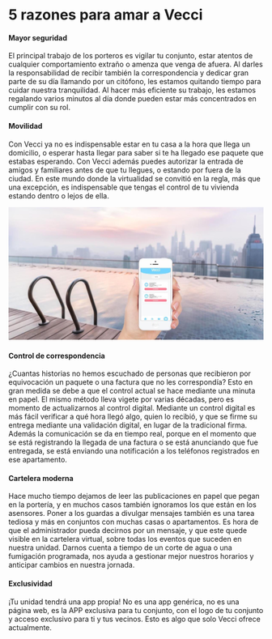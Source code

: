 <meta name="date" content="2021-1-29" />
<meta name="author" content="Camilo Ortegón" />
<meta name="pp" content="https://avatars.githubusercontent.com/u/6712411?v=4" />
<meta name="language" content="es" />
<meta name="topic" content="Lifestyle" />

# 5 razones para amar a Vecci

#### Mayor seguridad

El principal trabajo de los porteros es vigilar tu conjunto, estar atentos de cualquier comportamiento extraño o amenza que venga de afuera. Al darles la responsabilidad de recibir también la correspondencia y dedicar gran parte de su día llamando por un citófono, les estamos quitando tiempo para cuidar nuestra tranquilidad. Al hacer más eficiente su trabajo, les estamos regalando varios minutos al día donde pueden estar más concentrados en cumplir con su rol.

#### Movilidad

Con Vecci ya no es indispensable estar en tu casa a la hora que llega un domicilio, o esperar hasta llegar para saber si te ha llegado ese paquete que estabas esperando. Con Vecci además puedes autorizar la entrada de amigos y familiares antes de que tu llegues, o estando por fuera de la ciudad. En este mundo donde la virtualidad se convitió en la regla, más que una excepción, es indispensable que tengas el control de tu vivienda estando dentro o lejos de ella.

![60;;c](/assets/images/blog/pool-phone.jpg)

#### Control de correspondencia

¿Cuantas historias no hemos escuchado de personas que recibieron por equivocación un paquete o una factura que no les correspondía? Esto en gran medida se debe a que el control actual se hace mediante una minuta en papel. El mismo método lleva vigete por varias décadas, pero es momento de actualizarnos al control digital. Mediante un control digital es más fácil verificar a qué hora llegó algo, quien lo recibió, y que se firme su entrega mediante una validación digital, en lugar de la tradicional firma. Además la comunicación se da en tiempo real, porque en el momento que se está registrando la llegada de una factura o se está anunciando que fue entregada, se está enviando una notificación a los teléfonos registrados en ese apartamento.

#### Cartelera moderna

Hace mucho tiempo dejamos de leer las publicaciones en papel que pegan en la portería, y en muchos casos también ignoramos los que están en los asensores. Poner a los guardas a divulgar mensajes también es una tarea tediosa y más en conjuntos con muchas casas o apartamentos. Es hora de que el administrador pueda decirnos por un mensaje, y que este quede visible en la cartelera virtual, sobre todas los eventos que suceden en nuestra unidad. Darnos cuenta a tiempo de un corte de agua o una fumigación programada, nos ayuda a gestionar mejor nuestros horarios y anticipar cambios en nuestra jornada.

#### Exclusividad

¡Tu unidad tendrá una app propia! No es una app genérica, no es una página web, es la APP exclusiva para tu conjunto, con el logo de tu conjunto y acceso exclusivo para ti y tus vecinos. Esto es algo que solo Vecci ofrece actualmente.
